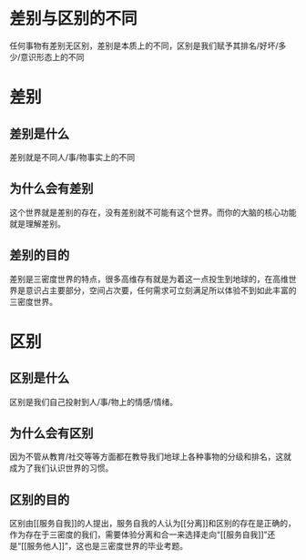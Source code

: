 # 差别与区别的不同
任何事物有差别无区别，差别是本质上的不同，区别是我们赋予其排名/好坏/多少/意识形态上的不同

# 差别
## 差别是什么
差别就是不同人/事/物事实上的不同
## 为什么会有差别
这个世界就是差别的存在，没有差别就不可能有这个世界。而你的大脑的核心功能就是理解差别。

## 差别的目的
差别是三密度世界的特点，很多高维存有就是为着这一点投生到地球的，在高维世界是意识占主要部分，空间占次要，任何需求可立刻满足所以体验不到如此丰富的三密度世界。
# 区别
## 区别是什么
区别是我们自己投射到人/事/物上的情感/情绪。
## 为什么会有区别
因为不管从教育/社交等等方面都在教导我们地球上各种事物的分级和排名，这就成为了我们认识世界的习惯。
## 区别的目的
区别由[[服务自我]]的人提出，服务自我的人认为[[分离]]和区别的存在是正确的，作为存在于三密度的我们，需要体验分离和合一来选择走向“[[服务自我]]”还是“[[服务他人]]”，这也是三密度世界的毕业考题。